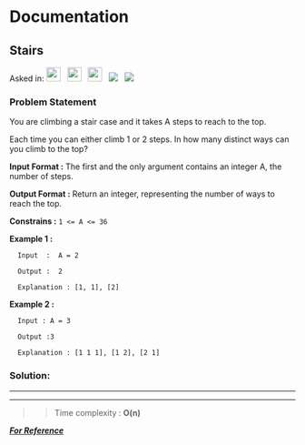 # Documentation

## **Stairs**

Asked in: 
<img src= "https://img.shields.io/badge/-Amazon-orange" height="25">&nbsp;&nbsp;
<img src= "https://img.shields.io/badge/-Intel-blue" height="25">&nbsp;&nbsp;
<img src= "https://img.shields.io/badge/-Morgan Stanley-gray" height="25">&nbsp;&nbsp;
<img src= "https://img.shields.io/badge/-Interviewbit-skyblue">&nbsp;&nbsp;
<img src= "https://img.shields.io/badge/-CPP-brown">&nbsp;&nbsp;


### Problem Statement 
You are climbing a stair case and it takes A steps to reach to the top.

Each time you can either climb 1 or 2 steps. In how many distinct ways can you climb to the top?

**Input Format :** 
          The first and the only argument contains an integer A, the number of steps.

**Output Format :**
          Return an integer, representing the number of ways to reach the top.

**Constrains :** 
         ```1 <= A <= 36```

**Example 1 :**

      Input  :  A = 2 
      
      Output :  2
      
      Explanation : [1, 1], [2] 

**Example 2 :**
      
      Input : A = 3 
      
      Output :3
      
      Explanation : [1 1 1], [1 2], [2 1]



        
 ### Solution:

****


****
 
           
 >>Time complexity : **O(n)**

***[For Reference](https://www.interviewbit.com/problems/identical-binary-trees/)***
